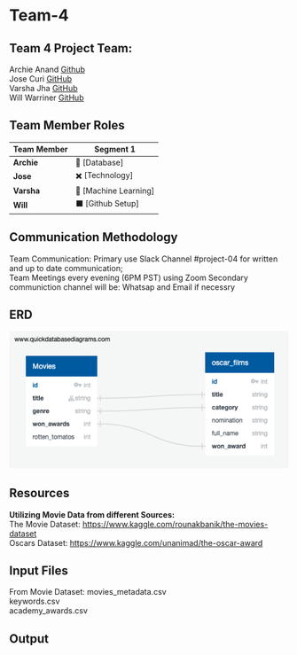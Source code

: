 # Team-4
## Team 4 Project Team:<br>
Archie Anand [Github](https://github.com/archieanand)<br>
Jose Curi [GitHub](https://github.com/joseluiscuri)<br>
Varsha Jha [GitHub](https://github.com/varshajha28)<br>
Will Warriner [GitHub](https://github.com/Sukurudo)<br>

## Team Member Roles 
| Team Member | Segment 1 |
|---|---|
| **Archie** | :red_circle: [Database]|
| **Jose** | :heavy_multiplication_x: [Technology]|
| **Varsha** | :small_red_triangle: [Machine Learning]|
| **Will** | :black_large_square: [Github Setup]|

## Communication Methodology
Team Communication: Primary use Slack Channel #project-04 for written and up to date communication;<br>
Team Meetings every evening (6PM PST) using Zoom
Secondary communiction channel will be: Whatsap and Email if necessry

## ERD

![ERD](Images/ERD.png)


## Resources

**Utilizing Movie Data from different Sources:**<br>
The Movie Dataset: https://www.kaggle.com/rounakbanik/the-movies-dataset <br>
Oscars Dataset: https://www.kaggle.com/unanimad/the-oscar-award

## Input Files
From Movie Dataset: 
movies_metadata.csv <br>
keywords.csv <br>
academy_awards.csv<br>

## Output
